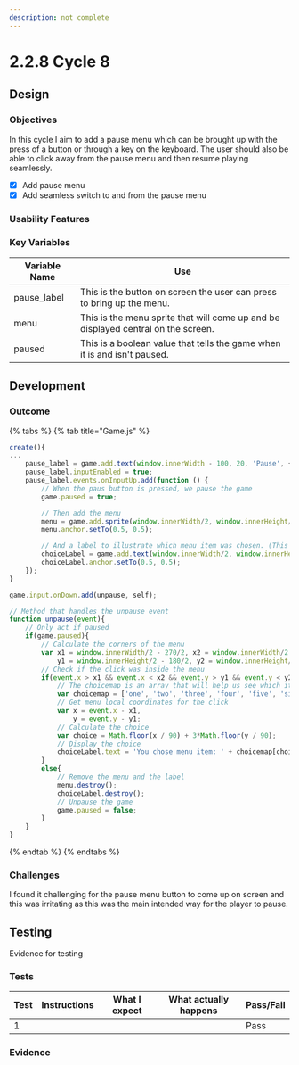 ```yaml
---
description: not complete
---
```


# 2.2.8 Cycle 8

## Design

### Objectives

In this cycle I aim to add a pause menu which can be brought up with the press of a button or through a key on the keyboard. The user should also be able to click away from the pause menu and then resume playing seamlessly.&#x20;

* [x] Add pause menu
* [x] Add seamless switch to and from the pause menu

### Usability Features

### Key Variables

| Variable Name | Use                                                                               |
| ------------- | --------------------------------------------------------------------------------- |
| pause\_label  | This is the button on screen the user can press to bring up the menu.             |
| menu          | This is the menu sprite that will come up and be displayed central on the screen. |
| paused        | This is a boolean value that tells the game when it is and isn't paused.          |

## Development

### Outcome

{% tabs %}
{% tab title="Game.js" %}
```javascript
create(){
...
    pause_label = game.add.text(window.innerWidth - 100, 20, 'Pause', { font: '24px Arial', fill: '#fff' });
    pause_label.inputEnabled = true;
    pause_label.events.onInputUp.add(function () {
        // When the paus button is pressed, we pause the game
        game.paused = true;

        // Then add the menu
        menu = game.add.sprite(window.innerWidth/2, window.innerHeight/2, 'menu');
        menu.anchor.setTo(0.5, 0.5);

        // And a label to illustrate which menu item was chosen. (This is not necessary)
        choiceLabel = game.add.text(window.innerWidth/2, window.innerHeight-150, 'Click outside menu to continue', { font: '30px Arial', fill: '#fff' });
        choiceLabel.anchor.setTo(0.5, 0.5);
    });
}

game.input.onDown.add(unpause, self);

// Method that handles the unpause event
function unpause(event){
    // Only act if paused
    if(game.paused){
        // Calculate the corners of the menu
        var x1 = window.innerWidth/2 - 270/2, x2 = window.innerWidth/2 + 270/2,
            y1 = window.innerHeight/2 - 180/2, y2 = window.innerHeight/2 + 180/2;
        // Check if the click was inside the menu
        if(event.x > x1 && event.x < x2 && event.y > y1 && event.y < y2 ){
            // The choicemap is an array that will help us see which item was clicked
            var choicemap = ['one', 'two', 'three', 'four', 'five', 'six'];
            // Get menu local coordinates for the click
            var x = event.x - x1,
                y = event.y - y1;
            // Calculate the choice 
            var choice = Math.floor(x / 90) + 3*Math.floor(y / 90);
            // Display the choice
            choiceLabel.text = 'You chose menu item: ' + choicemap[choice];
        }
        else{
            // Remove the menu and the label
            menu.destroy();
            choiceLabel.destroy();
            // Unpause the game
            game.paused = false;
        }
    }
}
```
{% endtab %}
{% endtabs %}

### Challenges

I found it challenging for the pause menu button to come up on screen and this was irritating as this was the main intended way for the player to pause.&#x20;

## Testing

Evidence for testing

### Tests

| Test | Instructions | What I expect | What actually happens | Pass/Fail |
| ---- | ------------ | ------------- | --------------------- | --------- |
| 1    |              |               |                       | Pass      |

### Evidence

